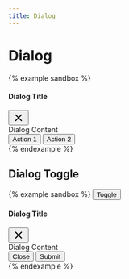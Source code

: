```yaml
---
title: Dialog
---
```


# Dialog

{% example sandbox %}
<div class="dialog dialog--open">
  <div class="dialog__container">
    <div class="dialog__header">
      <h4 class="dialog__title">Dialog Title</h4>
      <button type="button" class="button button--icon">
        <svg xmlns="http://www.w3.org/2000/svg" height="24" viewBox="0 0 24 24" width="24"><path d="M19 6.41L17.59 5 12 10.59 6.41 5 5 6.41 10.59 12 5 17.59 6.41 19 12 13.41 17.59 19 19 17.59 13.41 12z"/><path d="M0 0h24v24H0z" fill="none"/></svg>
      </button>
    </div>
    <div class="dialog__body">
      Dialog Content
    </div>
    <div class="dialog__footer">
      <div class="flex-grow"></div>
      <button type="button" class="button button--text button--primary">Action 1</button>
      <button type="button" class="button button--text button--primary">Action 2</button>
    </div>
  </div>
  <div class="dialog__scrim"></div>
</div>
{% endexample %}

## Dialog Toggle

{% example sandbox %}
<button type="button" class="button button--contained button--primary" data-controller="toggle" data-toggle-target="#demo-dialog" data-toggle-action="dialog#toggle">
  Toggle
</button>

<div id="demo-dialog" class="dialog" data-controller="dialog">
  <div class="dialog__container">
    <div class="dialog__header">
      <h4 class="dialog__title">Dialog Title</h4>
      <button type="button" class="button button--icon" data-action="dialog#close">
        <svg xmlns="http://www.w3.org/2000/svg" height="24" viewBox="0 0 24 24" width="24"><path d="M19 6.41L17.59 5 12 10.59 6.41 5 5 6.41 10.59 12 5 17.59 6.41 19 12 13.41 17.59 19 19 17.59 13.41 12z"/><path d="M0 0h24v24H0z" fill="none"/></svg>
      </button>
    </div>
    <div class="dialog__body">
      Dialog Content
    </div>
    <div class="dialog__footer">
      <div class="flex-grow"></div>
      <button type="button" class="button button--text button--primary" data-action="dialog#close">Close</button>
      <button type="button" class="button button--text button--primary">Submit</button>
    </div>
  </div>
</div>
{% endexample %}
